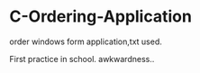 # C-Ordering-Application
 order windows form application,txt used.
 
First practice in school. awkwardness..
